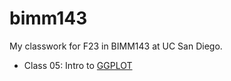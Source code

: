 # bimm143
My classwork for F23 in BIMM143 at UC San Diego.

- Class 05: Intro to [GGPLOT](https://github.com/nickilicious/bimm143/blob/92b068cca3496891a4d179fd71ef4e053348776f/Lab5/Lab5.pdf)
